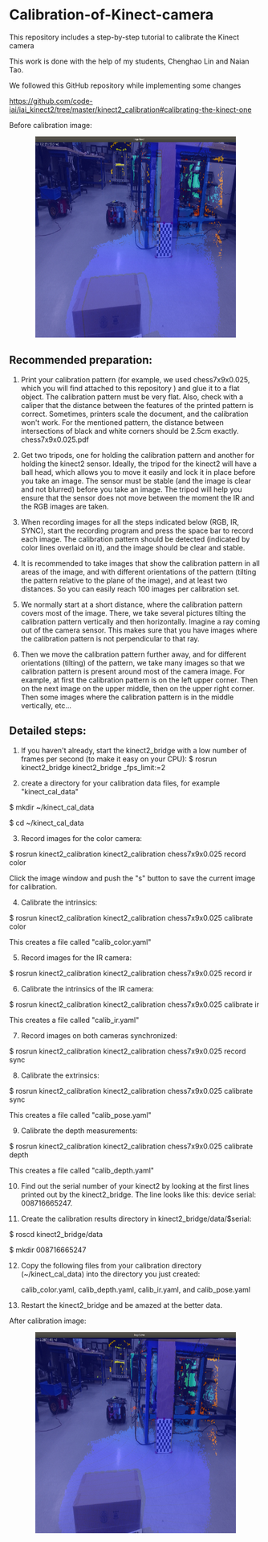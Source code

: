 # Calibration-of-Kinect-camera
This repository includes a step-by-step tutorial to calibrate the Kinect camera

This work is done with the help of my students, Chenghao Lin and Naian Tao.

We followed this GitHub repository while implementing some changes

https://github.com/code-iai/iai_kinect2/tree/master/kinect2_calibration#calibrating-the-kinect-one

Before calibration image:

<div align="center">
   <img src="https://github.com/AmnaMazen/Calibration-of-Kinect-camera/blob/main/before.jpg" width="400" height="400">
</div>




## Recommended preparation:

1. Print your calibration pattern (for example, we used chess7x9x0.025, which you will find attached to this repository ) and glue it to a flat object. The calibration pattern must be very flat. Also, check with a caliper that the distance between the features of the printed pattern is correct. Sometimes, printers scale the document, and the calibration won't work. For the mentioned pattern, the distance between intersections of black and white corners should be 2.5cm exactly. chess7x9x0.025.pdf

2. Get two tripods, one for holding the calibration pattern and another for holding the
kinect2 sensor. Ideally, the tripod for the kinect2 will have a ball head, which allows you to move it easily and lock it in place before you take an image. The sensor must be stable (and the image is clear and not blurred) before you take an image. The tripod will help you ensure that the sensor does not move between the moment the IR and the RGB images are taken.

4. When recording images for all the steps indicated below (RGB, IR, SYNC), start the recording program and press the space bar to record each image. The calibration pattern should be detected (indicated by color lines overlaid on it), and the image should be clear and stable.
   
5. It is recommended to take images that show the calibration pattern in all areas of the image, and with different orientations of the pattern (tilting the pattern relative to the plane of the image), and at least two distances. So you can easily reach 100 images per calibration set.

6. We normally start at a short distance, where the calibration pattern covers most of the image. There, we take several pictures tilting the calibration pattern vertically and then horizontally. Imagine a ray coming out of the camera sensor. This makes sure that you have images where the calibration pattern is not perpendicular to that ray.

7. Then we move the calibration pattern further away, and for different orientations (tilting) of the pattern, we take many images so that we calibration pattern is present around most of the camera image. For example, at first the calibration pattern is on the left upper corner. Then on the next image on the upper middle, then on the upper right corner. Then some images where the calibration pattern is in the middle vertically, etc...

   
## Detailed steps:

1. If you haven't already, start the kinect2_bridge with a low number of frames per second (to make it easy on your CPU):
   $ rosrun kinect2_bridge kinect2_bridge _fps_limit:=2
   
2. create a directory for your calibration data files, for example "kinect_cal_data"
    
$ mkdir ~/kinect_cal_data

$ cd ~/kinect_cal_data

3.  Record images for the color camera:

$ rosrun kinect2_calibration kinect2_calibration chess7x9x0.025 record color

 Click the image window and push the "s" button to save the current image for calibration.
 
4. Calibrate the intrinsics:

$ rosrun kinect2_calibration kinect2_calibration chess7x9x0.025 calibrate color

This creates a file called "calib_color.yaml"
   
5. Record images for the IR camera:

$ rosrun kinect2_calibration kinect2_calibration chess7x9x0.025 record ir
   
6. Calibrate the intrinsics of the IR camera:
   
$ rosrun kinect2_calibration kinect2_calibration chess7x9x0.025 calibrate ir

This creates a file called "calib_ir.yaml"
   
7. Record images on both cameras synchronized:

$ rosrun kinect2_calibration kinect2_calibration chess7x9x0.025 record sync

8. Calibrate the extrinsics:
   
$ rosrun kinect2_calibration kinect2_calibration chess7x9x0.025 calibrate sync

This creates a file called "calib_pose.yaml"

9.  Calibrate the depth measurements:
    
$ rosrun kinect2_calibration kinect2_calibration chess7x9x0.025 calibrate depth

This creates a file called "calib_depth.yaml"
 
10. Find out the serial number of your kinect2 by looking at the first lines printed out by the kinect2_bridge. The line looks like this: device serial: 008716665247.

11. Create the calibration results directory in kinect2_bridge/data/$serial:
    
$ roscd kinect2_bridge/data

$ mkdir 008716665247

12. Copy the following files from your calibration directory (~/kinect_cal_data) into the directory you just created:
    
    calib_color.yaml,  calib_depth.yaml,  calib_ir.yaml, and calib_pose.yaml
    
13. Restart the kinect2_bridge and be amazed at the better data.

After calibration image:

<div align="center">
   <img src="https://github.com/AmnaMazen/Calibration-of-Kinect-camera/blob/main/after.jpg" width="400" height="400">
</div>


